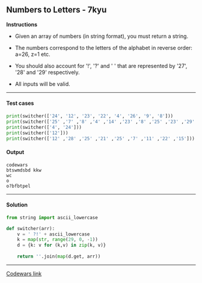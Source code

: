 ## Numbers to Letters - 7kyu

**Instructions**

- Given an array of numbers (in string format), you must return a string. 

- The numbers correspond to the letters of the alphabet in reverse order: a=26, z=1 etc. 

- You should also account for '!', '?' and ' ' that are represented by '27', '28' and '29' respectively.

- All inputs will be valid.

---

#### Test cases

```python
print(switcher(['24', '12', '23', '22', '4', '26', '9', '8']))
print(switcher(['25' ,'7' ,'8' ,'4' ,'14' ,'23' ,'8' ,'25' ,'23' ,'29' ,'16' ,'16' ,'4']))
print(switcher(['4', '24']))
print(switcher(['12']))
print(switcher(['12' ,'28' ,'25' ,'21' ,'25' ,'7' ,'11' ,'22' ,'15']))
```

#### Output 

```
codewars
btswmdsbd kkw
wc
o
o?bfbtpel
```

---

#### Solution

```python
from string import ascii_lowercase

def switcher(arr):
    v = ' ?!' + ascii_lowercase 
    k = map(str, range(29, 0, -1))
    d = {k: v for (k,v) in zip(k, v)}
    
    return ''.join(map(d.get, arr))
```

---

[Codewars link](https://www.codewars.com/kata/57ebaa8f7b45ef590c00000c)
